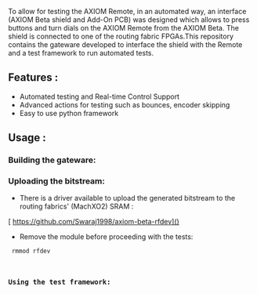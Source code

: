 To allow for testing the AXIOM Remote, in an automated way, an interface (AXIOM Beta shield and Add-On PCB) was designed which allows to press buttons and turn dials on the AXIOM Remote from the AXIOM Beta. The shield is connected to one of the routing fabric FPGAs.This repository contains the gateware developed to interface the shield with the Remote and a test framework to run automated tests.

## Features :

* Automated testing and Real-time Control Support
* Advanced actions for testing such as bounces, encoder skipping
* Easy to use python framework

## Usage :

### Building the gateware:


### Uploading the bitstream:

* There is a driver available to upload the generated bitstream to the  routing fabrics' (MachXO2) SRAM :

[   https://github.com/Swaraj1998/axiom-beta-rfdev]()

* Remove the module before proceeding with the tests:

<code> rmmod rfdev

### Using the test framework:
